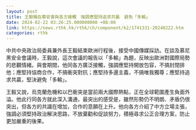 ```yaml
---
layout: post
title: 王毅稱在慕安會與各方接觸　強調應堅持追求共贏　避免「多輸」
date: 2024-02-22 03:26:25.000000000 +08:00
link: https://news.rthk.hk/rthk/ch/component/k2/1741331-20240222.htm
categories: rthk
---
```


中共中央政治局委員兼外長王毅結束歐洲行程後，接受中國傳媒採訪。在談及慕尼黑安全會議時，王毅說，這次會議的報告以「多輸」為題，反映出歐洲對國際局勢的悲觀情緒。與會期間，他同各方廣泛接觸，強調應堅持開放包容，不搞封閉排他；應堅持協商合作，不搞衝突對抗；應堅持多邊主義，不搞唯我獨尊；應堅持追求共贏，堅決避免「多輸」。

王毅又說，烏克蘭危機和以巴衝突是當前兩大國際熱點，正在全球範圍產生負面外溢。他此行同各方就此深入溝通，最突出的感受是，雖然形勢仍不明朗、矛盾仍很突出，但各方的共識在增加，合作的意願在上升。他向各方介紹了中方立場主張，強調必須堅持政治解決思路，不放棄勸和促談努力，積極尋求公正合理方案，防止更加嚴重的後果。

